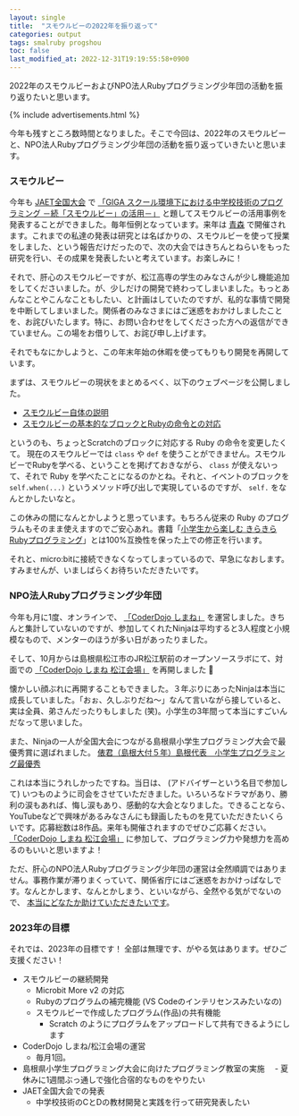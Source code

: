 ```yaml
---
layout: single
title:  "スモウルビーの2022年を振り返って"
categories: output
tags: smalruby progshou
toc: false
last_modified_at: 2022-12-31T19:19:55:58+0900
---
```


2022年のスモウルビーおよびNPO法人Rubyプログラミング少年団の活動を振り返りたいと思います。

{% include advertisements.html %}

今年も残すところ数時間となりました。そこで今回は、2022年のスモウルビーと、NPO法人Rubyプログラミング少年団の活動を振り返っていきたいと思います。

### スモウルビー

今年も [JAET全国大会](https://conv.jaet.jp/2022/) で [「GIGA スクール環境下における中学校技術のプログラミング －続「スモウルビー」の活用－」](https://conv.jaet.jp/2022/researchlist/) と題してスモウルビーの活用事例を発表することができました。毎年恒例となっています。来年は [青森](https://conv.jaet.jp/2023/) で開催されます。これまでの私達の発表は研究とは名ばかりの、スモウルビーを使って授業をしました、という報告だけだったので、次の大会ではきちんとねらいをもった研究を行い、その成果を発表したいと考えています。お楽しみに！

それで、肝心のスモウルビーですが、松江高専の学生のみなさんが少し機能追加をしてくださいました。が、少しだけの開発で終わってしまいました。もっとあんなことやこんなこともしたい、と計画はしていたのですが、私的な事情で開発を中断してしまいました。関係者のみなさまにはご迷惑をおかけしましたことを、お詫びいたします。特に、お問い合わせをしてくださった方への返信ができていません。この場をお借りして、お詫び申し上げます。

それでもなにかしようと、この年末年始の休暇を使ってもりもり開発を再開しています。

まずは、スモウルビーの現状をまとめるべく、以下のウェブページを公開しました。

- [スモウルビー自体の説明](https://github.com/smalruby/smalruby.app/wiki/Japanese-Home)
- [スモウルビーの基本的なブロックとRubyの命令との対応](https://github.com/smalruby/smalruby.app/wiki/Japanese-Mapping-between-the-basic-blocks-and-Ruby)

というのも、ちょっとScratchのブロックに対応する Ruby の命令を変更したくて。
現在のスモウルビーでは `class` や `def` を使うことができません。スモウルビーでRubyを学べる、ということを掲げておきながら、 `class` が使えないって、それで Ruby を学べたことになるのかとね。それと、イベントのブロックを `self.when(...)` というメソッド呼び出しで実現しているのですが、 `self.` をなんとかしたいなと。

この休みの間になんとかしようと思っています。もちろん従来の Ruby のプログラムもそのまま使えますのでご安心あれ。書籍「[小学生から楽しむ きらきらRubyプログラミング](https://amzn.to/3Q9in4q)」とは100%互換性を保った上での修正を行います。

それと、micro:bitに接続できなくなってしまっているので、早急になおします。すみませんが、いましばらくお待ちいただきたいです。

### NPO法人Rubyプログラミング少年団

今年も月に1度、オンラインで、 [「CoderDojo しまね」](https://github.com/smalruby/smalruby.jp/wiki/%E9%81%93%E5%A0%B4%E3%81%AE%E3%83%95%E3%82%A9%E3%83%BC%E3%83%A0#%E3%82%AA%E3%83%B3%E3%83%A9%E3%82%A4%E3%83%B3) を運営しました。きちんと集計していないのですが、参加してくれたNinjaは平均すると3人程度と小規模なもので、メンターのほうが多い日があったりました。

そして、10月からは島根県松江市のJR松江駅前のオープンソースラボにて、対面での [「CoderDojo しまね 松江会場」](https://github.com/smalruby/smalruby.jp/wiki/%E9%81%93%E5%A0%B4%E3%81%AE%E3%83%95%E3%82%A9%E3%83%BC%E3%83%A0#%E6%9D%BE%E6%B1%9F) を再開しました :tada: 

懐かしい顔ぶれに再開することもできました。３年ぶりにあったNinjaは本当に成長していました。「おぉ、久しぶりだね〜」なんて言いながら接していると、実は全員、弟さんだったりもしました (笑)。小学生の3年間って本当にすごいんだなって思いました。

また、Ninjaの一人が全国大会につながる島根県小学生プログラミング大会で最優秀賞に選ばれました。
[俵君（島根大付５年）島根代表　小学生プログラミング最優秀](https://www.sanin-chuo.co.jp/articles/-/303741)

これは本当にうれしかったですね。当日は、 (アドバイザーという名目で参加して) いつものように司会をさせていただきました。いろいろなドラマがあり、勝利の涙もあれば、悔し涙もあり、感動的な大会となりました。できることなら、YouTubeなどで興味があるみなさんにも録画したものを見ていただきたいくらいです。応募総数は8作品。来年も開催されますのでぜひご応募ください。 [「CoderDojo しまね 松江会場」](https://github.com/smalruby/smalruby.jp/wiki/%E9%81%93%E5%A0%B4%E3%81%AE%E3%83%95%E3%82%A9%E3%83%BC%E3%83%A0#%E6%9D%BE%E6%B1%9F) に参加して、プログラミング力や発想力を高めるのもいいと思いますよ！

ただ、肝心のNPO法人Rubyプログラミング少年団の運営は全然順調ではありません。事務作業が滞りまくっていて、関係省庁にはご迷惑をおかけっぱなしです。なんとかします、なんとかしまう、といいながら、全然やる気がでないので、 [本当にどなたか助けていただきたいです](https://github.com/smalruby/smalruby.app/wiki/Japanese-Home#%E5%8D%94%E5%8A%9B%E3%81%AE%E3%81%8A%E9%A1%98%E3%81%84)。

### 2023年の目標

それでは、2023年の目標です！
全部は無理です、がやる気はあります。ぜひご支援ください！

- スモウルビーの継続開発
  - Microbit More v2 の対応
  - Rubyのプログラムの補完機能 (VS Codeのインテリセンスみたいなの)
  - スモウルビーで作成したプログラム(作品)の共有機能
    - Scratch のようにプログラムをアップロードして共有できるようにします
- CoderDojo しまね/松江会場の運営
  - 毎月1回。
- 島根県小学生プログラミング大会に向けたプログラミング教室の実施
　- 夏休みに1週間ぶっ通しで強化合宿的なものをやりたい
- JAET全国大会での発表
  - 中学校技術のCとDの教材開発と実践を行って研究発表したい

